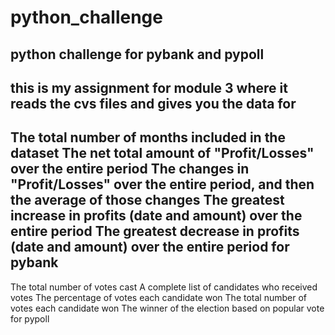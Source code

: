 # python_challenge
python challenge for pybank and pypoll
-----------------------------------------------------------------------------------------------
this is my assignment for module 3 where it reads the cvs files and gives you the data for
------------------------------------------------------------------------------------------------
The total number of months included in the dataset
The net total amount of "Profit/Losses" over the entire period
The changes in "Profit/Losses" over the entire period, and then the average of those changes
The greatest increase in profits (date and amount) over the entire period
The greatest decrease in profits (date and amount) over the entire period
for pybank
------------------------------------------------------------------------------------------------
The total number of votes cast
A complete list of candidates who received votes
The percentage of votes each candidate won
The total number of votes each candidate won
The winner of the election based on popular vote
for pypoll
